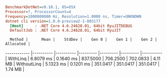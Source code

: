 ``` ini

BenchmarkDotNet=v0.10.1, OS=OSX
Processor=?, ProcessorCount=4
Frequency=1000000000 Hz, Resolution=1.0000 ns, Timer=UNKNOWN
dotnet cli version=1.0.0-preview2-1-003177
  [Host]     : .NET Core 4.6.24628.01, 64bit RyuJITDEBUG
  DefaultJob : .NET Core 4.6.24628.01, 64bit RyuJIT


```
      Method |      Mean |    StdDev |    Gen 0 |    Gen 1 |    Gen 2 | Allocated |
------------ |---------- |---------- |--------- |--------- |--------- |---------- |
    WithLinq | 6.8079 ms | 0.1640 ms | 837.5000 | 706.2500 | 702.0833 |   4.11 MB |
 WithoutLinq | 5.1323 ms | 0.1201 ms | 351.0417 | 351.0417 | 351.0417 |   1.74 MB |
